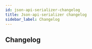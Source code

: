 ```yaml
---
id: json-api-serializer-changelog
title: Json-api-serializer changelog
sidebar_label: Changelog
---
```

## Changelog